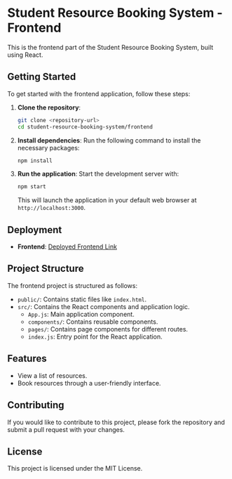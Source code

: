 # Student Resource Booking System - Frontend

This is the frontend part of the Student Resource Booking System, built using React. 

## Getting Started

To get started with the frontend application, follow these steps:

1. **Clone the repository**:
   ```bash
   git clone <repository-url>
   cd student-resource-booking-system/frontend
   ```

2. **Install dependencies**:
   Run the following command to install the necessary packages:
   ```bash
   npm install
   ```

3. **Run the application**:
   Start the development server with:
   ```bash
   npm start
   ```
   This will launch the application in your default web browser at `http://localhost:3000`.

## Deployment

- **Frontend**: [Deployed Frontend Link](#)

## Project Structure

The frontend project is structured as follows:

- `public/`: Contains static files like `index.html`.
- `src/`: Contains the React components and application logic.
  - `App.js`: Main application component.
  - `components/`: Contains reusable components.
  - `pages/`: Contains page components for different routes.
  - `index.js`: Entry point for the React application.

## Features

- View a list of resources.
- Book resources through a user-friendly interface.

## Contributing

If you would like to contribute to this project, please fork the repository and submit a pull request with your changes.

## License

This project is licensed under the MIT License.